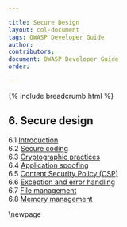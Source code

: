 ```yaml
---

title: Secure Design
layout: col-document
tags: OWASP Developer Guide
author:
contributors:
document: OWASP Developer Guide
order:

---
```


{% include breadcrumb.html %}
## 6. Secure design
6.1 [Introduction](#introduction-to-secure-design)  
6.2 [Secure coding](#secure-coding)  
6.3 [Cryptographic practices](#cryptographic-practices)  
6.4 [Application spoofing](#application-spoofing)  
6.5 [Content Security Policy (CSP)](#content-security-policy)  
6.6 [Exception and error handling](#exception-and-error-handling)  
6.7 [File management](#file-management)  
6.8 [Memory management](#memory-management)  

\newpage
